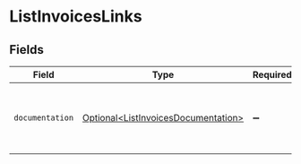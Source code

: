# ListInvoicesLinks


## Fields

| Field                                                                                    | Type                                                                                     | Required                                                                                 | Description                                                                              |
| ---------------------------------------------------------------------------------------- | ---------------------------------------------------------------------------------------- | ---------------------------------------------------------------------------------------- | ---------------------------------------------------------------------------------------- |
| `documentation`                                                                          | [Optional\<ListInvoicesDocumentation>](../../models/errors/ListInvoicesDocumentation.md) | :heavy_minus_sign:                                                                       | The URL to the generic Mollie API error handling guide.                                  |